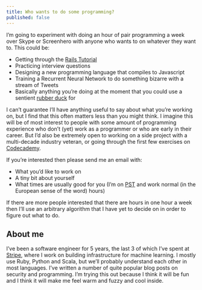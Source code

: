 ```yaml
---
title: Who wants to do some programming?
published: false
---
```

I’m going to experiment with doing an hour of pair programming a week over Skype or Screenhero with anyone who wants to on whatever they want to. This could be:

* Getting through the [Rails Tutorial](https://www.railstutorial.org/)
* Practicing interview questions
* Designing a new programming language that compiles to Javascript
* Training a Recurrent Neural Network to do something bizarre with a stream of Tweets
* Basically anything you’re doing at the moment that you could use a sentient [rubber duck](https://en.wikipedia.org/wiki/Rubber_duck_debugging) for

I can’t guarantee I’ll have anything useful to say about what you’re working on, but I find that this often matters less than you might think. I imagine this will be of most interest to people with some amount of programming experience who don’t (yet) work as a programmer or who are early in their career. But I’d also be extremely open to working on a side project with a multi-decade industry veteran, or going through the first few exercises on [Codecademy](https://www.codecademy.com/).

If you’re interested then please send me an email with:

* What you’d like to work on
* A tiny bit about yourself
* What times are usually good for you (I’m on [PST](https://www.google.com/search?q=time+in+pst) and work normal (in the European sense of the word) hours)

If there are more people interested that there are hours in one hour a week then I’ll use an arbitrary algorithm that I have yet to decide on in order to figure out what to do.

## About me

I’ve been a software engineer for 5 years, the last 3 of which I’ve spent at [Stripe](https://stripe.com/), where I work on building infrastructure for machine learning. I mostly use Ruby, Python and Scala, but we’ll probably understand each other in most languages. I’ve written a number of quite popular blog posts on security and programming. I’m trying this out because I think it will be fun and I think it will make me feel warm and fuzzy and cool inside. 
